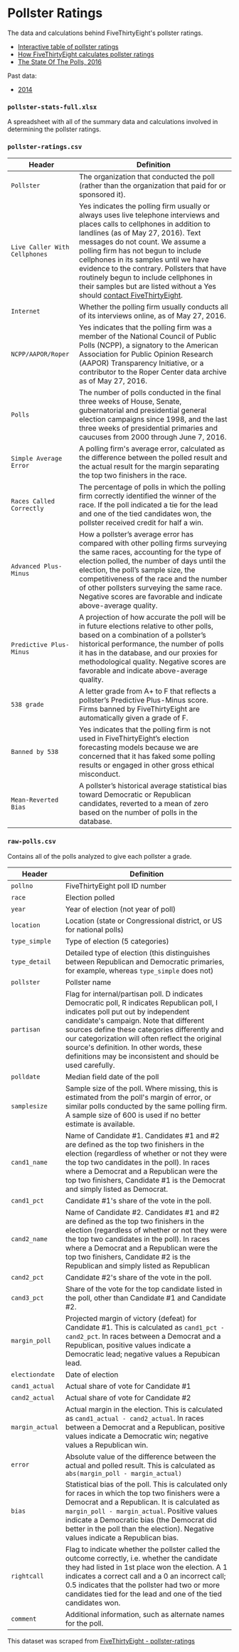# Pollster Ratings

The data and calculations behind FiveThirtyEight's pollster ratings.

* [Interactive table of pollster ratings](http://projects.fivethirtyeight.com/pollster-ratings)
* [How FiveThirtyEight calculates pollster ratings](http://fivethirtyeight.com/features/how-fivethirtyeight-calculates-pollster-ratings)
* [The State Of The Polls, 2016](http://fivethirtyeight.com/features/the-state-of-the-polls-2016/)

Past data:
* [2014](2014/)

### `pollster-stats-full.xlsx`

A spreadsheet with all of the summary data and calculations involved in determining the pollster ratings.

### `pollster-ratings.csv`

Header | Definition
---|---------
`Pollster` | The organization that conducted the poll (rather than the organization that paid for or sponsored it).
`Live Caller With Cellphones` | Yes indicates the polling firm usually or always uses live telephone interviews and places calls to cellphones in addition to landlines (as of May 27, 2016). Text messages do not count. We assume a polling firm has not begun to include cellphones in its samples until we have evidence to the contrary. Pollsters that have routinely begun to include cellphones in their samples but are listed without a Yes should [contact FiveThirtyEight](mailto:primary-forecast@fivethirtyeight.com).
`Internet` | Whether the polling firm usually conducts all of its interviews online, as of May 27, 2016.
`NCPP/AAPOR/Roper` | Yes indicates that the polling firm was a member of the National Council of Public Polls (NCPP), a signatory to the American Association for Public Opinion Research (AAPOR) Transparency Initiative, or a contributor to the Roper Center data archive as of May 27, 2016.
`Polls` | The number of polls conducted in the final three weeks of House, Senate, gubernatorial and presidential general election campaigns since 1998, and the last three weeks of presidential primaries and caucuses from 2000 through June 7, 2016.
`Simple Average Error` | A polling firm's average error, calculated as the difference between the polled result and the actual result for the margin separating the top two finishers in the race.
`Races Called Correctly` | The percentage of polls in which the polling firm correctly identified the winner of the race. If the poll indicated a tie for the lead and one of the tied candidates won, the pollster received credit for half a win.
`Advanced Plus-Minus` | How a pollster’s average error has compared with other polling firms surveying the same races, accounting for the type of election polled, the number of days until the election, the poll’s sample size, the competitiveness of the race and the number of other pollsters surveying the same race. Negative scores are favorable and indicate above-average quality.
`Predictive Plus-Minus` | A projection of how accurate the poll will be in future elections relative to other polls, based on a combination of a pollster’s historical performance, the number of polls it has in the database, and our proxies for methodological quality. Negative scores are favorable and indicate above-average quality.
`538 grade` |  A letter grade from A+ to F that reflects a pollster’s Predictive Plus-Minus score. Firms banned by FiveThirtyEight are automatically given a grade of F.
`Banned by 538` | Yes indicates that the polling firm is not used in FiveThirtyEight’s election forecasting models because we are concerned that it has faked some polling results or engaged in other gross ethical misconduct.
`Mean-Reverted Bias` | A pollster’s historical average statistical bias toward Democratic or Republican candidates, reverted to a mean of zero based on the number of polls in the database.

### `raw-polls.csv`

Contains all of the polls analyzed to give each pollster a grade.

Header | Definition
---|---------
`pollno` | FiveThirtyEight poll ID number
`race` | Election polled
`year` | Year of election (not year of poll)
`location` | Location (state or Congressional district, or US for national polls)
`type_simple` | Type of election (5 categories)
`type_detail` | Detailed type of election (this distinguishes between Republican and Democratic primaries, for example, whereas `type_simple` does not)
`pollster` | Pollster name
`partisan` | Flag for internal/partisan poll. D indicates Democratic poll, R indicates Republican poll, I indicates poll put out by independent candidate's campaign. Note that different sources define these categories differently and our categorization will often reflect the original source's definition. In other words, these definitions may be inconsistent and should be used carefully.
`polldate` | Median field date of the poll
`samplesize` | Sample size of the poll. Where missing, this is estimated from the poll's margin of error, or similar polls conducted by the same polling firm. A sample size of 600 is used if no better estimate is available.
`cand1_name` | Name of Candidate #1. Candidates #1 and #2 are defined as the top two finishers in the election (regardless of whether or not they were the top two candidates in the poll). In races where a Democrat and a Republican were the top two finishers, Candidate #1 is the Democrat and simply listed as Democrat.
`cand1_pct` | Candidate #1's share of the vote in the poll.
`cand2_name` | Name of Candidate #2. Candidates #1 and #2 are defined as the top two finishers in the election (regardless of whether or not they were the top two candidates in the poll). In races where a Democrat and a Republican were the top two finishers, Candidate #2 is the Republican and simply listed as Republican
`cand2_pct` | Candidate #2's share of the vote in the poll.
`cand3_pct` | Share of the vote for the top candidate listed in the poll, other than Candidate #1 and Candidate #2.
`margin_poll` | Projected margin of victory (defeat) for Candidate #1. This is calculated as `cand1_pct - cand2_pct`. In races between a Democrat and a Republican, positive values indicate a Democratic lead; negative values a Repubican lead.
`electiondate` | Date of election
`cand1_actual` | Actual share of vote for Candidate #1
`cand2_actual` | Actual share of vote for Candidate #2
`margin_actual` | Actual margin in the election. This is calculated as `cand1_actual - cand2_actual`. In races between a Democrat and a Republican, positive values indicate a Democratic win; negative values a Republican win.
`error` | Absolute value of the difference between the actual and polled result. This is calculated as `abs(margin_poll - margin_actual)`
`bias` | Statistical bias of the poll. This is calculated only for races in which the top two finishers were a Democrat and a Republican. It is calculated as `margin_poll - margin_actual`. Positive values indicate a Democratic bias (the Democrat did better in the poll than the election). Negative values indicate a Republican bias.
`rightcall` | Flag to indicate whether the pollster called the outcome correctly, i.e. whether the candidate they had listed in 1st place won the election. A 1 indicates a correct call and a 0 an incorrect call; 0.5 indicates that the pollster had two or more candidates tied for the lead and one of the tied candidates won.
`comment` | Additional information, such as alternate names for the poll.

This dataset was scraped from [FiveThirtyEight - pollster-ratings](https://github.com//fivethirtyeight/data/tree/master/pollster-ratings)